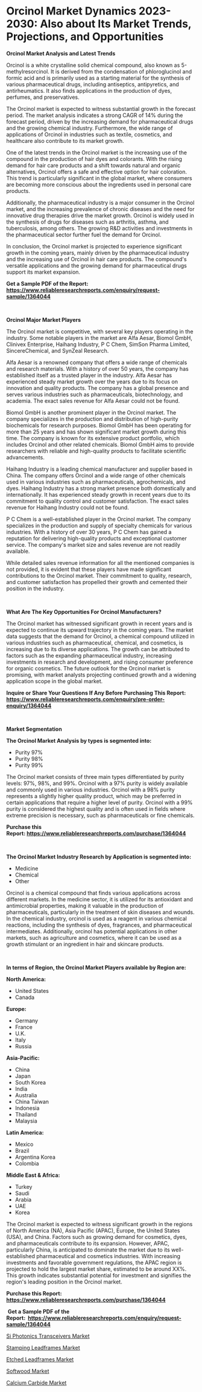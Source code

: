 <p><h1>Orcinol Market Dynamics 2023-2030: Also about Its Market Trends, Projections, and Opportunities</h1></p><p><strong>Orcinol Market Analysis and Latest Trends</strong></p>
<p><p>Orcinol is a white crystalline solid chemical compound, also known as 5-methylresorcinol. It is derived from the condensation of phloroglucinol and formic acid and is primarily used as a starting material for the synthesis of various pharmaceutical drugs, including antiseptics, antipyretics, and antirheumatics. It also finds applications in the production of dyes, perfumes, and preservatives.</p><p>The Orcinol market is expected to witness substantial growth in the forecast period. The market analysis indicates a strong CAGR of 14% during the forecast period, driven by the increasing demand for pharmaceutical drugs and the growing chemical industry. Furthermore, the wide range of applications of Orcinol in industries such as textile, cosmetics, and healthcare also contribute to its market growth.</p><p>One of the latest trends in the Orcinol market is the increasing use of the compound in the production of hair dyes and colorants. With the rising demand for hair care products and a shift towards natural and organic alternatives, Orcinol offers a safe and effective option for hair coloration. This trend is particularly significant in the global market, where consumers are becoming more conscious about the ingredients used in personal care products.</p><p>Additionally, the pharmaceutical industry is a major consumer in the Orcinol market, and the increasing prevalence of chronic diseases and the need for innovative drug therapies drive the market growth. Orcinol is widely used in the synthesis of drugs for diseases such as arthritis, asthma, and tuberculosis, among others. The growing R&D activities and investments in the pharmaceutical sector further fuel the demand for Orcinol.</p><p>In conclusion, the Orcinol market is projected to experience significant growth in the coming years, mainly driven by the pharmaceutical industry and the increasing use of Orcinol in hair care products. The compound's versatile applications and the growing demand for pharmaceutical drugs support its market expansion.</p></p>
<p><strong>Get a Sample PDF of the Report:&nbsp; <a href="https://www.reliableresearchreports.com/enquiry/request-sample/1364044">https://www.reliableresearchreports.com/enquiry/request-sample/1364044</a></strong></p>
<p>&nbsp;</p>
<p><strong>Orcinol Major Market Players</strong></p>
<p><p>The Orcinol market is competitive, with several key players operating in the industry. Some notable players in the market are Alfa Aesar, Biomol GmbH, Clinivex Enterprise, Haihang Industry, P C Chem, SimSon Pharma Limited, SincereChemical, and SynZeal Research.</p><p>Alfa Aesar is a renowned company that offers a wide range of chemicals and research materials. With a history of over 50 years, the company has established itself as a trusted player in the industry. Alfa Aesar has experienced steady market growth over the years due to its focus on innovation and quality products. The company has a global presence and serves various industries such as pharmaceuticals, biotechnology, and academia. The exact sales revenue for Alfa Aesar could not be found.</p><p>Biomol GmbH is another prominent player in the Orcinol market. The company specializes in the production and distribution of high-purity biochemicals for research purposes. Biomol GmbH has been operating for more than 25 years and has shown significant market growth during this time. The company is known for its extensive product portfolio, which includes Orcinol and other related chemicals. Biomol GmbH aims to provide researchers with reliable and high-quality products to facilitate scientific advancements.</p><p>Haihang Industry is a leading chemical manufacturer and supplier based in China. The company offers Orcinol and a wide range of other chemicals used in various industries such as pharmaceuticals, agrochemicals, and dyes. Haihang Industry has a strong market presence both domestically and internationally. It has experienced steady growth in recent years due to its commitment to quality control and customer satisfaction. The exact sales revenue for Haihang Industry could not be found.</p><p>P C Chem is a well-established player in the Orcinol market. The company specializes in the production and supply of specialty chemicals for various industries. With a history of over 30 years, P C Chem has gained a reputation for delivering high-quality products and exceptional customer service. The company's market size and sales revenue are not readily available.</p><p>While detailed sales revenue information for all the mentioned companies is not provided, it is evident that these players have made significant contributions to the Orcinol market. Their commitment to quality, research, and customer satisfaction has propelled their growth and cemented their position in the industry.</p></p>
<p>&nbsp;</p>
<p><strong>What Are The Key Opportunities For Orcinol Manufacturers?</strong></p>
<p><p>The Orcinol market has witnessed significant growth in recent years and is expected to continue its upward trajectory in the coming years. The market data suggests that the demand for Orcinol, a chemical compound utilized in various industries such as pharmaceutical, chemical, and cosmetics, is increasing due to its diverse applications. The growth can be attributed to factors such as the expanding pharmaceutical industry, increasing investments in research and development, and rising consumer preference for organic cosmetics. The future outlook for the Orcinol market is promising, with market analysts projecting continued growth and a widening application scope in the global market.</p></p>
<p><strong>Inquire or Share Your Questions If Any Before Purchasing This Report: <a href="https://www.reliableresearchreports.com/enquiry/pre-order-enquiry/1364044">https://www.reliableresearchreports.com/enquiry/pre-order-enquiry/1364044</a></strong></p>
<p>&nbsp;</p>
<p><strong>Market Segmentation</strong></p>
<p><strong>The Orcinol Market Analysis by types is segmented into:</strong></p>
<p><ul><li>Purity 97%</li><li>Purity 98%</li><li>Purity 99%</li></ul></p>
<p><p>The Orcinol market consists of three main types differentiated by purity levels: 97%, 98%, and 99%. Orcinol with a 97% purity is widely available and commonly used in various industries. Orcinol with a 98% purity represents a slightly higher quality product, which may be preferred in certain applications that require a higher level of purity. Orcinol with a 99% purity is considered the highest quality and is often used in fields where extreme precision is necessary, such as pharmaceuticals or fine chemicals.</p></p>
<p><strong>Purchase this Report:&nbsp;<a href="https://www.reliableresearchreports.com/purchase/1364044">https://www.reliableresearchreports.com/purchase/1364044</a></strong></p>
<p>&nbsp;</p>
<p><strong>The Orcinol Market Industry Research by Application is segmented into:</strong></p>
<p><ul><li>Medicine</li><li>Chemical</li><li>Other</li></ul></p>
<p><p>Orcinol is a chemical compound that finds various applications across different markets. In the medicine sector, it is utilized for its antioxidant and antimicrobial properties, making it valuable in the production of pharmaceuticals, particularly in the treatment of skin diseases and wounds. In the chemical industry, orcinol is used as a reagent in various chemical reactions, including the synthesis of dyes, fragrances, and pharmaceutical intermediates. Additionally, orcinol has potential applications in other markets, such as agriculture and cosmetics, where it can be used as a growth stimulant or an ingredient in hair and skincare products.</p></p>
<p>&nbsp;</p>
<p><strong>In terms of Region, the Orcinol Market Players available by Region are:</strong></p>
<p>
    <p> <strong> North America: </strong>
        <ul>
            <li>United States</li>
            <li>Canada</li>
        </ul>
        </p> 
    <p> <strong> Europe: </strong>
        <ul>
            <li>Germany</li>
            <li>France</li>
            <li>U.K.</li>
            <li>Italy</li>
            <li>Russia</li>
        </ul>
        </p> 
    <p> <strong> Asia-Pacific: </strong>
        <ul>
            <li>China</li>
            <li>Japan</li>
            <li>South Korea</li>
            <li>India</li>
            <li>Australia</li>
            <li>China Taiwan</li>
            <li>Indonesia</li>
            <li>Thailand</li>
            <li>Malaysia</li>
        </ul>
        </p> 
    <p> <strong> Latin America: </strong>
        <ul>
            <li>Mexico</li>
            <li>Brazil</li>
            <li>Argentina Korea</li>
            <li>Colombia</li>
        </ul>
        </p> 
    <p> <strong> Middle East & Africa: </strong>
        <ul>
            <li>Turkey</li>
            <li>Saudi</li>
            <li>Arabia</li>
            <li>UAE</li>
            <li>Korea</li>
        </ul>
    </p>
    </p>
<p><p>The Orcinol market is expected to witness significant growth in the regions of North America (NA), Asia Pacific (APAC), Europe, the United States (USA), and China. Factors such as growing demand for cosmetics, dyes, and pharmaceuticals contribute to its expansion. However, APAC, particularly China, is anticipated to dominate the market due to its well-established pharmaceutical and cosmetics industries. With increasing investments and favorable government regulations, the APAC region is projected to hold the largest market share, estimated to be around XX%. This growth indicates substantial potential for investment and signifies the region's leading position in the Orcinol market.</p></p>
<p><strong>Purchase this Report: <a href="https://www.reliableresearchreports.com/purchase/1364044">https://www.reliableresearchreports.com/purchase/1364044</a></strong></p>
<p>&nbsp;<strong>Get a Sample PDF of the Report:&nbsp;&nbsp;<a href="https://www.reliableresearchreports.com/enquiry/request-sample/1364044">https://www.reliableresearchreports.com/enquiry/request-sample/1364044</a></strong></p>
<p><strong></strong></p>
<p><p><a href="https://medium.com/@dennismurphy47/si-photonics-transceivers-market-size-reveals-the-best-marketing-channels-in-global-industry-217ed1582e87">Si Photonics Transceivers Market</a></p><p><a href="https://medium.com/@amandagarza17/stamping-leadframes-market-competitive-analysis-market-trends-and-forecast-to-2030-c239cb8ee80f">Stamping Leadframes Market</a></p><p><a href="https://medium.com/@vincentalvarez1980/etched-leadframes-market-size-reveals-the-best-marketing-channels-in-global-industry-cd31b226df18">Etched Leadframes Market</a></p><p><a href="https://github.com/santosh758595/Market-Research-Report-List-1/blob/main/softwood-market.md">Softwood Market</a></p><p><a href="https://github.com/Chiragrp26/Market-Research-Report-List-1/blob/main/calcium-carbide-market.md">Calcium Carbide Market</a></p></p>